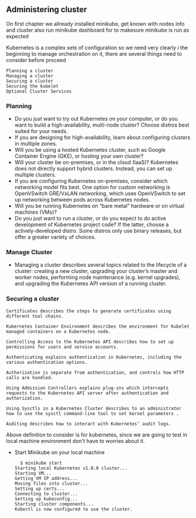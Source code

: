 
## Administering cluster

On first chapter we allready installed minikube, get known with nodes info and cluster also run minikube dashboard for to makesure minikube is run as expected

Kubernetes is a complex sets of configuration so we need very clearly i the beginning to manage orchestration on it, there are several things need to consider before proceed 

```shell
Planning a cluster
Managing a cluster
Securing a cluster
Securing the kubelet
Optional Cluster Services
```

### Planning

* Do you just want to try out Kubernetes on your computer, or do you want to build a high-availability, multi-node cluster? Choose distros best suited for your needs.
* If you are designing for high-availability, learn about configuring clusters in multiple zones.
* Will you be using a hosted Kubernetes cluster, such as Google Container Engine (GKE), or hosting your own cluster?
* Will your cluster be on-premises, or in the cloud (IaaS)? Kubernetes does not directly support hybrid clusters. Instead, you can set up multiple clusters.
* If you are configuring Kubernetes on-premises, consider which networking model fits best. One option for custom networking is OpenVSwitch GRE/VxLAN networking, which uses OpenVSwitch to set up networking between pods across Kubernetes nodes.
* Will you be running Kubernetes on “bare metal” hardware or on virtual machines (VMs)?
* Do you just want to run a cluster, or do you expect to do active development of Kubernetes project code? If the latter, choose a actively-developed distro. Some distros only use binary releases, but offer a greater variety of choices.

### Manage Cluster

* Managing a cluster describes several topics related to the lifecycle of a cluster: creating a new cluster, upgrading your cluster’s master and worker nodes, performing node maintenance (e.g. kernel upgrades), and upgrading the Kubernetes API version of a running cluster.

### Securing a cluster

```shell
Certificates describes the steps to generate certificates using different tool chains.

Kubernetes Container Environment describes the environment for Kubelet managed containers on a Kubernetes node.

Controlling Access to the Kubernetes API describes how to set up permissions for users and service accounts.

Authenticating explains authentication in Kubernetes, including the various authentication options.

Authorization is separate from authentication, and controls how HTTP calls are handled.

Using Admission Controllers explains plug-ins which intercepts requests to the Kubernetes API server after authentication and authorization.

Using Sysctls in a Kubernetes Cluster describes to an administrator how to use the sysctl command-line tool to set kernel parameters .

Auditing describes how to interact with Kubernetes’ audit logs.
```


Above definition to consider is for kubernetes, since we are going to test in local machine environment don't have to worries about it.


* Start Minikube on your local machine

        $ minikube start
      Starting local Kubernetes v1.8.0 cluster...
      Starting VM...
      Getting VM IP address...
      Moving files into cluster...
      Setting up certs...
      Connecting to cluster...
      Setting up kubeconfig...
      Starting cluster components...
      Kubectl is now configured to use the cluster.


 
